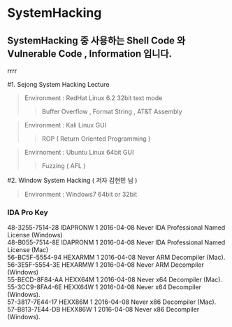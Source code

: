 SystemHacking
=============


SystemHacking 중 사용하는 Shell Code 와 Vulnerable Code , Information 입니다.
-------------
rrrr

#1. Sejong System Hacking Lecture
> Environment : RedHat Linux 6.2 32bit text mode
>> Buffer Overflow , Format String , AT&T Assembly

> Environment : Kali Linux GUI
>> ROP ( Return Oriented Programming )

> Envirnoment : Ubuntu Linux 64bit GUI
>> Fuzzing ( AFL ) 


#2. Window System Hacking ( 저자 김현민 님 )
> Environment : Windows7 64bit or 32bit


### IDA Pro Key
48-3255-7514-28 IDAPRONW  1 2016-04-08 Never      IDA Professional Named License (Windows)  
48-B055-7514-8E IDAPRONM  1 2016-04-08 Never      IDA Professional Named License (Mac)  
56-BC5F-5554-94 HEXARMM   1 2016-04-08 Never      ARM Decompiler (Mac).  
56-3E5F-5554-3E HEXARMW   1 2016-04-08 Never      ARM Decompiler (Windows)  
55-BECD-8F84-AA HEXX64M   1 2016-04-08 Never      x64 Decompiler (Mac).  
55-3CC9-8FA4-6E HEXX64W   1 2016-04-08 Never      x64 Decompiler (Windows).  
57-3817-7E44-17 HEXX86M   1 2016-04-08 Never      x86 Decompiler (Mac).  
57-B813-7E44-DB HEXX86W   1 2016-04-08 Never      x86 Decompiler (Windows).  
